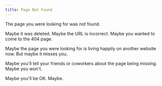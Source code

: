 ```yaml
---
title: Page Not Found
---
```


The page you were looking for was not found.

Maybe it was deleted. Maybe the URL is incorrect. Maybe you wanted to come to the 404 page.

Maybe the page you were looking for is living happily on another website now. But maybe it misses you.

Maybe you'll tell your friends or coworkers about the page being missing. Maybe you won't.

Maybe you'll be OK. Maybe.
